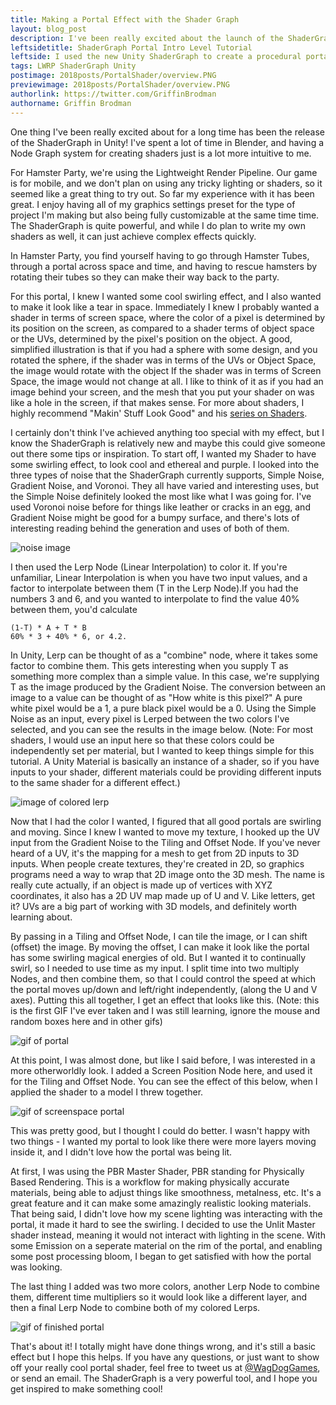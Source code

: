 ```yaml
---
title: Making a Portal Effect with the Shader Graph
layout: blog_post
description: I've been really excited about the launch of the ShaderGraph, and I wanted to share a small tutorial of how I made a cool, simple shader for the Hamster Portal.
leftsidetitle: ShaderGraph Portal Intro Level Tutorial
leftside: I used the new Unity ShaderGraph to create a procedural portal texture, using screenspace coordinates and noise functions.
tags: LWRP ShaderGraph Unity
postimage: 2018posts/PortalShader/overview.PNG
previewimage: 2018posts/PortalShader/overview.PNG
authorlink: https://twitter.com/GriffinBrodman
authorname: Griffin Brodman
---
```


One thing I've been really excited about for a long time has been the release of the ShaderGraph in Unity! I've spent a lot of time in Blender, and having a Node Graph system for creating shaders just is a lot more intuitive to me.

For Hamster Party, we're using the Lightweight Render Pipeline. Our game is for mobile, and we don't plan on using any tricky lighting or shaders, so it seemed like a great thing to try out. So far my experience with it has been great. I enjoy having all of my graphics settings preset for the type of project I'm making but also being fully customizable at the same time time. The ShaderGraph is quite powerful, and while I do plan to write my own shaders as well, it can just achieve complex effects quickly.

In Hamster Party, you find yourself having to go through Hamster Tubes, through a portal across space and time, and having to rescue hamsters by rotating their tubes so they can make their way back to the party.

For this portal, I knew I wanted some cool swirling effect, and I also wanted to make it look like a tear in space. Immediately I knew I probably wanted a shader in terms of screen space, where the color of a pixel is determined by its position on the screen, as compared to a shader terms of object space or the UVs, determined by the pixel's position on the object. A good, simplified illustration is that if you had a sphere with some design, and you rotated the sphere, if the shader was in terms of the UVs or Object Space, the image would rotate with the object If the shader was in terms of Screen Space, the image would not change at all. I like to think of it as if you had an image behind your screen, and the mesh that you put your shader on was like a hole in the screen, if that makes sense. For more about shaders, I highly recommend "Makin' Stuff Look Good" and his [series on Shaders](https://www.youtube.com/watch?v=T-HXmQAMhG0).

I certainly don't think I've achieved anything too special with my effect, but I know the ShaderGraph is relatively new and maybe this could give someone out there some tips or inspiration. To start off, I wanted my Shader to have some swirling effect, to look cool and ethereal and purple. I looked into the three types of noise that the ShaderGraph currently supports, Simple Noise, Gradient Noise, and Voronoi. They all have varied and interesting uses, but the Simple Noise definitely looked the most like what I was going for. I've used Voronoi noise before for things like leather or cracks in an egg, and Gradient Noise might be good for a bumpy surface, and there's lots of interesting reading behind the generation and uses of both of them.

![noise image](http://WagDogGames.com/img/2018posts/PortalShader/noise.PNG)

I then used the Lerp Node (Linear Interpolation) to color it. If you're unfamiliar, Linear Interpolation is when you have two input values, and a factor to interpolate between them (T in the Lerp Node).If you had the numbers 3 and 6, and you wanted to interpolate to find the value 40% between them, you'd calculate

```
(1-T) * A + T * B 
60% * 3 + 40% * 6, or 4.2.
```

In Unity, Lerp can be thought of as a "combine" node, where it takes some factor to combine them. This gets interesting when you supply T as something more complex than a simple value. In this case, we're supplying T as the image produced by the Gradient Noise. The conversion between an image to a value can be thought of as "How white is this pixel?" A pure white pixel would be a 1, a pure black pixel would be a 0. Using the Simple Noise as an input, every pixel is Lerped between the two colors I've selected, and you can see the results in the image below. (Note: For most shaders, I would use an input here so that these colors could be independently set per material, but I wanted to keep things simple for this tutorial. A Unity Material is basically an instance of a shader, so if you have inputs to your shader, different materials could be providing different inputs to the same shader for a different effect.)

![image of colored lerp](http://WagDogGames.com/img/2018posts/PortalShader/lerp.PNG)

Now that I had the color I wanted, I figured that all good portals are swirling and moving. Since I knew I wanted to move my texture, I hooked up the UV input from the Gradient Noise to the Tiling and Offset Node. If you've never heard of a UV, it's the mapping for a mesh to get from 2D inputs to 3D inputs. When people create textures, they're created in 2D, so graphics programs need a way to wrap that 2D image onto the 3D mesh. The name is really cute actually, if an object is made up of vertices with XYZ coordinates, it also has a 2D UV map made up of U and V. Like letters, get it? UVs are a big part of working with 3D models, and definitely worth learning about.

By passing in a Tiling and Offset Node, I can tile the image, or I can shift (offset) the image. By moving the offset, I can make it look like the portal has some swirling magical energies of old. But I wanted it to continually swirl, so I needed to use time as my input. I split time into two multiply Nodes, and then combine them, so that I could control the speed at which the portal moves up/down and left/right independently, (along the U and V axes). Putting this all together, I get an effect that looks like this. (Note: this is the first GIF I've ever taken and I was still learning, ignore the mouse and random boxes here and in other gifs)

![gif of portal](http://WagDogGames.com/img/2018posts/PortalShader/movement.gif)

At this point, I was almost done, but like I said before, I was interested in a more otherworldly look. I added a Screen Position Node here, and used it for the Tiling and Offset Node. You can see the effect of this below, when I applied the shader to a model I threw together.

![gif of screenspace portal](http://WagDogGames.com/img/2018posts/PortalShader/before.gif)

This was pretty good, but I thought I could do better. I wasn't happy with two things - I wanted my portal to look like there were more layers moving inside it, and I didn't love how the portal was being lit.

At first, I was using the PBR Master Shader, PBR standing for Physically Based Rendering. This is a workflow for making physically accurate materials, being able to adjust things like smoothness, metalness, etc. It's a great feature and it can make some amazingly realistic looking materials. That being said, I didn't love how my scene lighting was interacting with the portal, it made it hard to see the swirling. I decided to use the Unlit Master shader instead, meaning it would not interact with lighting in the scene. With some Emission on a seperate material on the rim of the portal, and enabling some post processing bloom, I began to get satisfied with how the portal was looking.

The last thing I added was two more colors, another Lerp Node to combine them, different time multipliers so it would look like a different layer,  and then a final Lerp Node to combine both of my colored Lerps. 

![gif of finished portal](http://WagDogGames.com/img/2018posts/PortalShader/after.gif)

That's about it! I totally might have done things wrong, and it's still a basic effect but I hope this helps. If you have any questions, or just want to show off your really cool portal shader, feel free to tweet us at [@WagDogGames](https://twitter.com/WagDogGames), or send an email. The ShaderGraph is a very powerful tool, and I hope you get inspired to make something cool!